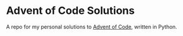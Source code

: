 # Advent of Code Solutions

A repo for my personal solutions to [Advent of Code](https://adventofcode.com/), written in Python.

